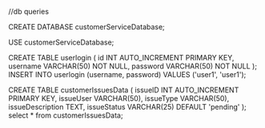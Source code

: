 //db queries

CREATE DATABASE customerServiceDatabase;

USE customerServiceDatabase;

CREATE TABLE userlogin (
    id INT AUTO_INCREMENT PRIMARY KEY,
    username VARCHAR(50) NOT NULL,
    password VARCHAR(50) NOT NULL
);
INSERT INTO userlogin (username, password) VALUES ('user1', 'user1');

CREATE TABLE customerIssuesData (
    issueID INT AUTO_INCREMENT PRIMARY KEY,
    issueUser VARCHAR(50),
    issueType VARCHAR(50),
    issueDescription TEXT,
    issueStatus VARCHAR(25) DEFAULT 'pending'
);
select * from customerIssuesData;
